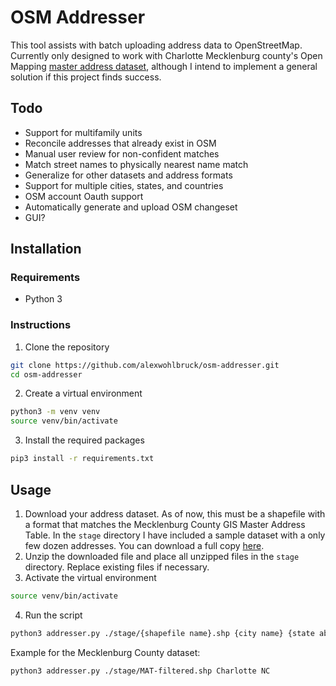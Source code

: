 # OSM Addresser
This tool assists with batch uploading address data to OpenStreetMap. Currently only designed to work with Charlotte Mecklenburg county's Open Mapping [master address dataset](https://www.arcgis.com/apps/mapviewer/index.html?url=https://meckgis.mecklenburgcountync.gov/server/rest/services/MasterAddressPoints/FeatureServer/0), although I intend to implement a general solution if this project finds success.

## Todo
- Support for multifamily units
- Reconcile addresses that already exist in OSM
- Manual user review for non-confident matches
- Match street names to physically nearest name match
- Generalize for other datasets and address formats
- Support for multiple cities, states, and countries
- OSM account Oauth support
- Automatically generate and upload OSM changeset
- GUI?

## **Installation**
### Requirements
- Python 3

### Instructions
1. Clone the repository
```bash
git clone https://github.com/alexwohlbruck/osm-addresser.git
cd osm-addresser
```

2. Create a virtual environment
```bash
python3 -m venv venv
source venv/bin/activate
```

3. Install the required packages
```bash
pip3 install -r requirements.txt
```

## Usage
1. Download your address dataset. As of now, this must be a shapefile with a format that matches the Mecklenburg County GIS Master Address Table. In the `stage` directory I have included a sample dataset with a only few dozen addresses. You can download a full copy [here](https://maps.mecknc.gov/openmapping/data.html).
2. Unzip the downloaded file and place all unzipped files in the `stage` directory. Replace existing files if necessary.
3. Activate the virtual environment
```bash
source venv/bin/activate
```
4. Run the script
```bash
python3 addresser.py ./stage/{shapefile name}.shp {city name} {state abbreviation}
```
Example for the Mecklenburg County dataset:
```bash
python3 addresser.py ./stage/MAT-filtered.shp Charlotte NC
```